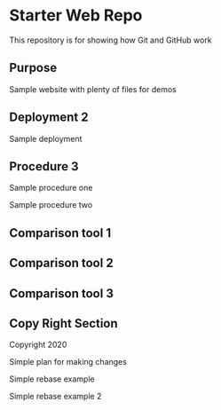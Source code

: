 # Starter Web Repo

This repository is for showing how Git and GitHub work

## Purpose

Sample website with plenty of files for demos

## Deployment 2

Sample deployment

## Procedure 3

Sample procedure one

Sample procedure two


## Comparison tool 1

## Comparison tool 2

## Comparison tool 3

## Copy Right Section
Copyright 2020

Simple plan for making changes

Simple rebase example

Simple rebase example 2